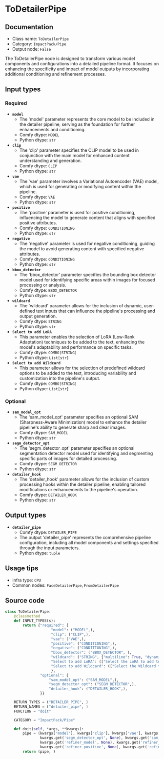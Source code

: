 # ToDetailerPipe
## Documentation
- Class name: `ToDetailerPipe`
- Category: `ImpactPack/Pipe`
- Output node: `False`

The ToDetailerPipe node is designed to transform various model components and configurations into a detailed pipeline format. It focuses on enhancing the specificity and impact of model outputs by incorporating additional conditioning and refinement processes.
## Input types
### Required
- **`model`**
    - The 'model' parameter represents the core model to be included in the detailer pipeline, serving as the foundation for further enhancements and conditioning.
    - Comfy dtype: `MODEL`
    - Python dtype: `str`
- **`clip`**
    - The 'clip' parameter specifies the CLIP model to be used in conjunction with the main model for enhanced content understanding and generation.
    - Comfy dtype: `CLIP`
    - Python dtype: `str`
- **`vae`**
    - The 'vae' parameter involves a Variational Autoencoder (VAE) model, which is used for generating or modifying content within the pipeline.
    - Comfy dtype: `VAE`
    - Python dtype: `str`
- **`positive`**
    - The 'positive' parameter is used for positive conditioning, influencing the model to generate content that aligns with specified positive attributes.
    - Comfy dtype: `CONDITIONING`
    - Python dtype: `str`
- **`negative`**
    - The 'negative' parameter is used for negative conditioning, guiding the model to avoid generating content with specified negative attributes.
    - Comfy dtype: `CONDITIONING`
    - Python dtype: `str`
- **`bbox_detector`**
    - The 'bbox_detector' parameter specifies the bounding box detector model used for identifying specific areas within images for focused processing or analysis.
    - Comfy dtype: `BBOX_DETECTOR`
    - Python dtype: `str`
- **`wildcard`**
    - The 'wildcard' parameter allows for the inclusion of dynamic, user-defined text inputs that can influence the pipeline's processing and output generation.
    - Comfy dtype: `STRING`
    - Python dtype: `str`
- **`Select to add LoRA`**
    - This parameter enables the selection of LoRA (Low-Rank Adaptation) techniques to be added to the text, enhancing the model's adaptability and performance on specific tasks.
    - Comfy dtype: `COMBO[STRING]`
    - Python dtype: `List[str]`
- **`Select to add Wildcard`**
    - This parameter allows for the selection of predefined wildcard options to be added to the text, introducing variability and customization into the pipeline's output.
    - Comfy dtype: `COMBO[STRING]`
    - Python dtype: `List[str]`
### Optional
- **`sam_model_opt`**
    - The 'sam_model_opt' parameter specifies an optional SAM (Sharpness-Aware Minimization) model to enhance the detailer pipeline's ability to generate sharp and clear images.
    - Comfy dtype: `SAM_MODEL`
    - Python dtype: `str`
- **`segm_detector_opt`**
    - The 'segm_detector_opt' parameter specifies an optional segmentation detector model used for identifying and segmenting specific parts of images for detailed processing.
    - Comfy dtype: `SEGM_DETECTOR`
    - Python dtype: `str`
- **`detailer_hook`**
    - The 'detailer_hook' parameter allows for the inclusion of custom processing hooks within the detailer pipeline, enabling tailored modifications or enhancements to the pipeline's operation.
    - Comfy dtype: `DETAILER_HOOK`
    - Python dtype: `str`
## Output types
- **`detailer_pipe`**
    - Comfy dtype: `DETAILER_PIPE`
    - The output 'detailer_pipe' represents the comprehensive pipeline configuration, including all model components and settings specified through the input parameters.
    - Python dtype: `tuple`
## Usage tips
- Infra type: `CPU`
- Common nodes: `FaceDetailerPipe,FromDetailerPipe`


## Source code
```python
class ToDetailerPipe:
    @classmethod
    def INPUT_TYPES(s):
        return {"required": {
                     "model": ("MODEL",),
                     "clip": ("CLIP",),
                     "vae": ("VAE",),
                     "positive": ("CONDITIONING",),
                     "negative": ("CONDITIONING",),
                     "bbox_detector": ("BBOX_DETECTOR", ),
                     "wildcard": ("STRING", {"multiline": True, "dynamicPrompts": False}),
                     "Select to add LoRA": (["Select the LoRA to add to the text"] + folder_paths.get_filename_list("loras"),),
                     "Select to add Wildcard": (["Select the Wildcard to add to the text"], ),
                     },
                "optional": {
                    "sam_model_opt": ("SAM_MODEL",),
                    "segm_detector_opt": ("SEGM_DETECTOR",),
                    "detailer_hook": ("DETAILER_HOOK",),
                }}

    RETURN_TYPES = ("DETAILER_PIPE", )
    RETURN_NAMES = ("detailer_pipe", )
    FUNCTION = "doit"

    CATEGORY = "ImpactPack/Pipe"

    def doit(self, *args, **kwargs):
        pipe = (kwargs['model'], kwargs['clip'], kwargs['vae'], kwargs['positive'], kwargs['negative'], kwargs['wildcard'], kwargs['bbox_detector'],
                kwargs.get('segm_detector_opt', None), kwargs.get('sam_model_opt', None), kwargs.get('detailer_hook', None),
                kwargs.get('refiner_model', None), kwargs.get('refiner_clip', None),
                kwargs.get('refiner_positive', None), kwargs.get('refiner_negative', None))
        return (pipe, )

```
